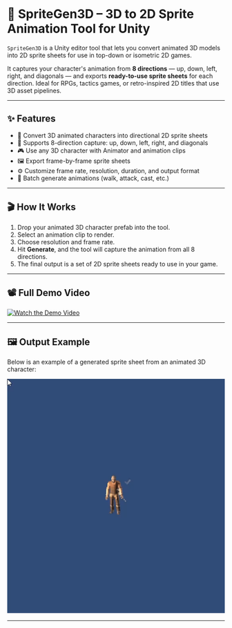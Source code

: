 # 🧰 SpriteGen3D – 3D to 2D Sprite Animation Tool for Unity

`SpriteGen3D` is a Unity editor tool that lets you convert animated 3D models into 2D sprite sheets for use in top-down or isometric 2D games.

It captures your character's animation from **8 directions** — up, down, left, right, and diagonals — and exports **ready-to-use sprite sheets** for each direction. Ideal for RPGs, tactics games, or retro-inspired 2D titles that use 3D asset pipelines.

---

## ✨ Features

- 🎥 Convert 3D animated characters into directional 2D sprite sheets  
- 🧭 Supports 8-direction capture: up, down, left, right, and diagonals  
- 🎮 Use any 3D character with Animator and animation clips  
- 🖼️ Export frame-by-frame sprite sheets  
- ⚙️ Customize frame rate, resolution, duration, and output format  
- 🔁 Batch generate animations (walk, attack, cast, etc.)  

---

## 🎬 How It Works

1. Drop your animated 3D character prefab into the tool.  
2. Select an animation clip to render.  
3. Choose resolution and frame rate.  
4. Hit **Generate**, and the tool will capture the animation from all 8 directions.  
5. The final output is a set of 2D sprite sheets ready to use in your game.  

---

## 📽️ Full Demo Video

[![Watch the Demo Video](https://img.youtube.com/vi/yaa5SEammR8/0.jpg)](https://www.youtube.com/watch?v=yaa5SEammR8)

---

## 🖼️ Output Example

Below is an example of a generated sprite sheet from an animated 3D character:

![Generated Sprite Sheet](./Assets/example.gif)

---
